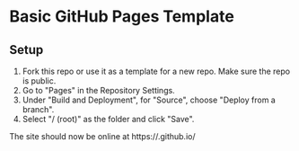 # Basic GitHub Pages Template

## Setup

1. Fork this repo or use it as a template for a new repo. Make sure the repo is public.
2. Go to "Pages" in the Repository Settings.
3. Under "Build and Deployment", for "Source", choose "Deploy from a branch".
4. Select "/ (root)" as the folder and click "Save".

The site should now be online at https://<username>.github.io/<repo-name>
